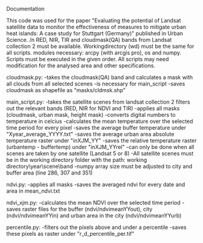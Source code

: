 Documentation

This code was used for the paper "Evaluating the potential of Landsat satellite data to monitor the effectiveness of measures to mitigate urban heat islands: A case study for Stuttgart (Germany)" published in Urban Science. /n
RED, NIR, TIR and cloudmask(QA) bands from Landsat collection 2 must be available.
Workingdirectory (wd) must be the same for all scripts.
modules necessary: arcpy (with arcgis pro), os and numpy.
Scripts must be executed in the given order.
All scripts may need modification for the analysed area and other specifications.

cloudmask.py:
-takes the cloudmask(QA) band and calculates a mask with all clouds from all selected scenes
-is necessary for main_script
-saves cloudmask as shapefile as "masks/cldmsk.shp"

main_script.py:
-takes the satellite scenes from landsat collection 2 filters out the relevant bands (RED, NIR for NDVI and TIR)
-applies all masks (cloudmask, urban mask, height mask)
-converts digital numbers to temperature in celcius
-calculates the mean temperature over the selected time period for every pixel
-saves the average buffer temperature under "Xyear_average_YYYY.txt" 
-saves the average urban area absolute temperature raster under "inXJM_YY"
-saves the relative temperature raster (urbantemp - buffertemp) under "inXJM_YYrel"
-can only be done when all scenes are taken by one satellite (Landsat 5 or 8)
-All satellite scenes must be in the working directory folder with the path: 
 working directory\year\scene\band
-numpy array size must be adjusted to city and buffer area (line 286, 307 and 351) 

ndvi.py:
-applies all masks
-saves the averaged ndvi for every date and area in mean_ndvi.txt

ndvi_xjm.py:
-calculates the mean NDVI over the selected time period
-saves raster files for the buffer (ndvi/ndvimeanYYout), city (ndvi/ndvimeanYYin) and urban area in the city (ndvi/ndvimeanYYurb)

percentile.py:
-filters out the pixels above and under a percentile
-saves these pixels as raster under "r_d_percentile_per.tif"
